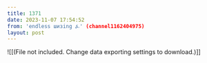 ```yaml
---
title: 1371
date: 2023-11-07 17:54:52
from: 'endless шизing ⍼' (channel1162404975)
layout: post
---
```


![[(File not included. Change data exporting settings to download.)]]


